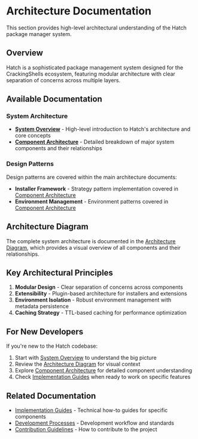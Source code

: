 # Architecture Documentation

This section provides high-level architectural understanding of the Hatch package manager system.

## Overview

Hatch is a sophisticated package management system designed for the CrackingShells ecosystem, featuring modular architecture with clear separation of concerns across multiple layers.

## Available Documentation

### System Architecture

- **[System Overview](./system_overview.md)** - High-level introduction to Hatch's architecture and core concepts
- **[Component Architecture](./component_architecture.md)** - Detailed breakdown of major system components and their relationships

### Design Patterns

Design patterns are covered within the main architecture documents:

- **Installer Framework** - Strategy pattern implementation covered in [Component Architecture](./component_architecture.md#installation-system-components)
- **Environment Management** - Environment patterns covered in [Component Architecture](./component_architecture.md#environment-management-components)

## Architecture Diagram

The complete system architecture is documented in the [Architecture Diagram](../../resources/diagrams/architecture.puml), which provides a visual overview of all components and their relationships.

## Key Architectural Principles

1. **Modular Design** - Clear separation of concerns across components
2. **Extensibility** - Plugin-based architecture for installers and extensions
3. **Environment Isolation** - Robust environment management with metadata persistence
4. **Caching Strategy** - TTL-based caching for performance optimization

## For New Developers

If you're new to the Hatch codebase:

1. Start with [System Overview](./system_overview.md) to understand the big picture
2. Review the [Architecture Diagram](../../resources/diagrams/architecture.puml) for visual context
3. Explore [Component Architecture](./component_architecture.md) for detailed component understanding
4. Check [Implementation Guides](../implementation_guides/) when ready to work on specific features

## Related Documentation

- [Implementation Guides](../implementation_guides/) - Technical how-to guides for specific components
- [Development Processes](../development_processes/) - Development workflow and standards
- [Contribution Guidelines](../contribution_guides/) - How to contribute to the project
